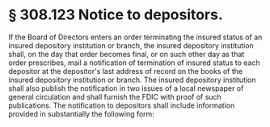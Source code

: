 # § 308.123   Notice to depositors.

If the Board of Directors enters an order terminating the insured status of an insured depository institution or branch, the insured depository institution shall, on the day that order becomes final, or on such other day as that order prescribes, mail a notification of termination of insured status to each depositor at the depositor's last address of record on the books of the insured depository institution or branch. The insured depository institution shall also publish the notification in two issues of a local newspaper of general circulation and shall furnish the FDIC with proof of such publications. The notification to depositors shall include information provided in substantially the following form: 


